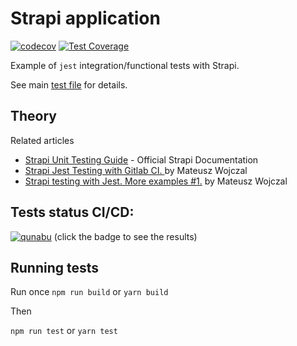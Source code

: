 # Strapi application

[![codecov](https://codecov.io/gh/qunabu/strapi-unit-test-example/branch/master/graph/badge.svg?token=PBBNXQQMEG)](https://codecov.io/gh/qunabu/strapi-unit-test-example) [![Test Coverage](https://api.codeclimate.com/v1/badges/85377af836e5874e6684/test_coverage)](https://codeclimate.com/github/qunabu/strapi-unit-test-example/test_coverage)

Example of `jest` integration/functional tests with Strapi.

See main [test file](tests/app.test.js) for details.

## Theory

Related articles

- [Strapi Unit Testing Guide](https://strapi.io/documentation/v3.x/guides/unit-testing.html) - Official Strapi Documentation
- [Strapi Jest Testing with Gitlab CI.
  ](https://medium.com/qunabu-interactive/strapi-jest-testing-with-gitlab-ci-82ffe4c5715a) by Mateusz Wojczal
- [Strapi testing with Jest. More examples #1.](https://medium.com/qunabu-interactive/strapi-testing-more-examples-b09b07088353) by Mateusz Wojczal

## Tests status CI/CD:

[![qunabu](https://circleci.com/gh/qunabu/strapi-unit-test-example.svg?style=shield)](https://circleci.com/gh/qunabu/strapi-unit-test-example) (click the badge to see the results)

## Running tests

Run once `npm run build` or `yarn build`

Then

`npm run test` or `yarn test`
